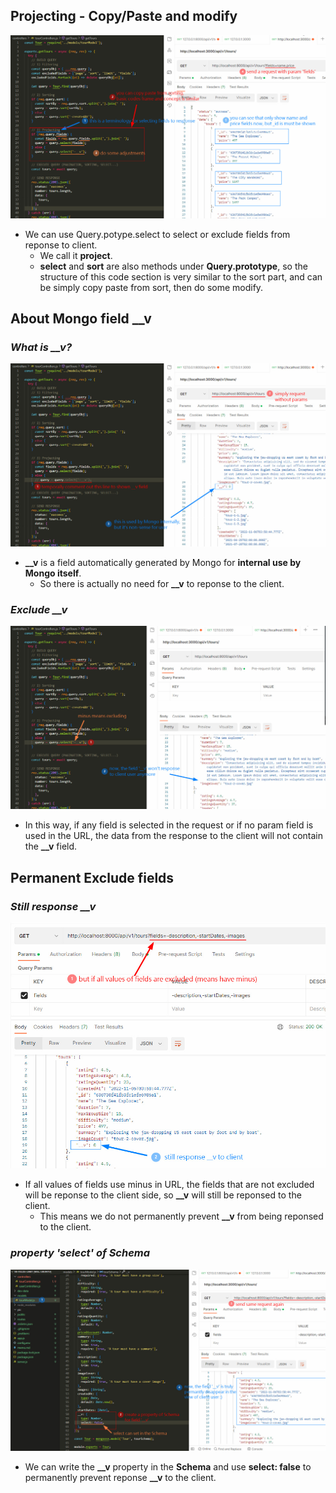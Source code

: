 ## **Projecting - Copy/Paste and modify**

![Alt Project](pic/bandicam%202022-11-10%2017-36-52-462.jpg)

- We can use Query.potype.select to select or exclude fields from reponse to client.
  - We call it **project**.
  - **select** and **sort** are also methods under **Query.prototype**, so the structure of this code section is very similar to the sort part, and can be simply copy paste from sort, then do some modify.

## **About Mongo field \_\_v**

### _What is \_\_v?_

![Alt __v](pic/bandicam%202022-11-10%2017-39-30-184.jpg)

- **\_\_v** is a field automatically generated by Mongo for **internal use by Mongo itself**.
  - So there is actually no need for **\_\_v** to reponse to the client.

### _Exclude \_\_v_

![Alt else](pic/bandicam%202022-11-10%2020-07-17-251.jpg)

- In this way, if any field is selected in the request or if no param field is used in the URL, the data from the response to the client will not contain the **\_\_v** field.

## **Permanent Exclude fields**

### _Still response \_\_v_

![Alt still __v](pic/bandicam%202022-11-10%2020-11-08-306.jpg)

- If all values of fields use minus in URL, the fields that are not excluded will be reponse to the client side, so **\_\_v** will still be reponsed to the client.
  - This means we do not permanently prevent **\_\_v** from being reponsed to the client.

### _property 'select' of Schema_

![Alt select in Schema](pic/bandicam%202022-11-10%2020-18-04-424.jpg)

- We can write the **\_\_v** property in the **Schema** and use **select: false** to permanently prevent reponse **\_\_v** to the client.
